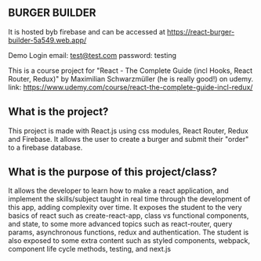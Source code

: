 ## BURGER BUILDER 
It is hosted byb firebase and can be accessed at https://react-burger-builder-5a549.web.app/

Demo Login
email: test@test.com
password: testing




This is a course project for "React - The Complete Guide (incl Hooks, React Router, Redux)" by Maximilian Schwarzmüller (he is really good!) on udemy. link: https://www.udemy.com/course/react-the-complete-guide-incl-redux/


## What is the project?
This project is made with React.js using css modules, React Router, Redux and Firebase. 
It allows the user to create a burger and submit their "order" to a firebase database. 


## What is the purpose of this project/class?
It allows the developer to learn how to make a react application, and implement the skills/subject taught in real time through the development of this app, adding complexity over time. It exposes the student to the very basics of react such as create-react-app, class vs functional components, and state, to some more advanced topics such as react-router, query params, asynchronous functions, redux and authentication. The student is also exposed to some extra content such as styled components, webpack, component life cycle methods, testing, and next.js